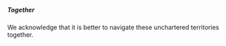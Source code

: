 ##### Together

We acknowledge that it is better to navigate these unchartered territories together.